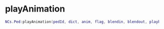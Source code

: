 # playAnimation

```lua
NCs.Ped:playAnimation(pedId, dict, anim, flag, blendin, blendout, playbackRate, duration)
```
